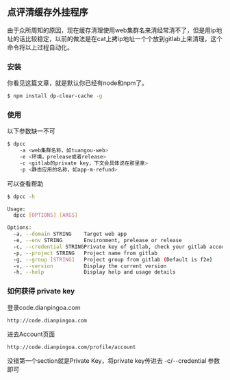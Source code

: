## 点评清缓存外挂程序

由于众所周知的原因，现在缓存清理使用web集群名来清经常清不了，但是用ip地址的话比较稳定，以前的做法是在cat上拷ip地址一个个放到gitlab上来清理，这个命令将以上过程自动化。

### 安装

你看见这篇文章，就是默认你已经有node和npm了。

```bash
$ npm install dp-clear-cache -g
```


### 使用

以下参数缺一不可

```bash
$ dpcc 
	-a <web集群名称，如tuangou-web> 
	-e <环境，prelease或者release> 
	-c <gitlab的private key，下文会具体说在那里拿> 
	-p <静态应用的名称，如app-m-refund>
```

可以查看帮助

```bash
$ dpcc -h 

Usage:
  dpcc [OPTIONS] [ARGS]

Options: 
  -a, --domain STRING    Target web app
  -e, --env STRING       Environment, prelease or release
  -c, --credential STRINGPrivate key of gitlab, check your gitlab account page 
  -p, --project STRING   Project name from gitlab
  -g, --group [STRING]   Project group from gitlab (Default is f2e)
  -v, --version          Display the current version
  -h, --help             Display help and usage details
```

### 如何获得 private key 

登录code.dianpingoa.com

```
http://code.dianpingoa.com
```

进去Account页面

```
http://code.dianpingoa.com/profile/account

```

没错第一个section就是Private Key，将private key传进去 -c/--credential 参数即可


